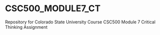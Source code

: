 # CSC500_MODULE7_CT
Repository for Colorado State University Course CSC500 Module 7 Critical Thinking Assignment
